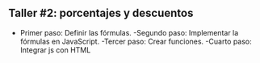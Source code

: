 ## Taller #2: porcentajes y descuentos


- Primer paso: Definir las fórmulas.
-Segundo paso: Implementar la fórmulas en JavaScript.
-Tercer paso: Crear funciones.
-Cuarto paso: Integrar js con HTML